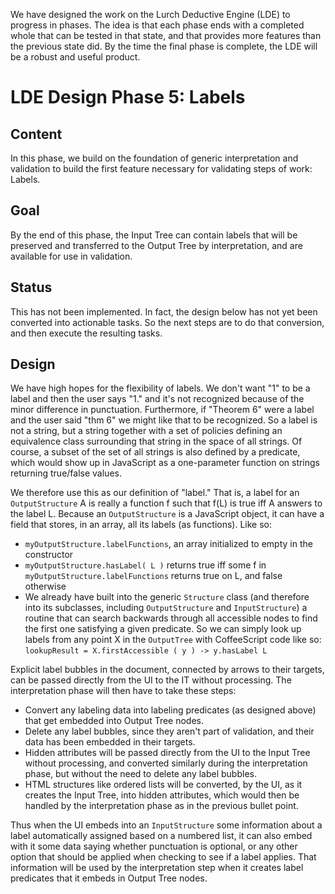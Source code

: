 
We have designed the work on the Lurch Deductive Engine (LDE) to progress in
phases.  The idea is that each phase ends with a completed whole that can be
tested in that state, and that provides more features than the previous
state did.  By the time the final phase is complete, the LDE will be a
robust and useful product.

# LDE Design Phase 5: Labels

## Content

In this phase, we build on the foundation of generic interpretation and
validation to build the first feature necessary for validating steps of
work:  Labels.

## Goal

By the end of this phase, the Input Tree can contain labels that will be
preserved and transferred to the Output Tree by interpretation, and are
available for use in validation.

## Status

This has not been implemented.  In fact, the design below has not yet been
converted into actionable tasks.  So the next steps are to do that
conversion, and then execute the resulting tasks.

## Design

We have high hopes for the flexibility of labels.  We don't want "1" to be
a label and then the user says "1." and it's not recognized because of the
minor difference in punctuation.  Furthermore, if "Theorem 6" were a label
and the user said "thm 6" we might like that to be recognized.  So a label
is not a string, but a string together with a set of policies defining an
equivalence class surrounding that string in the space of all strings.  Of
course, a subset of the set of all strings is also defined by a predicate,
which would show up in JavaScript as a one-parameter function on strings
returning true/false values.

We therefore use this as our definition of "label."  That is, a label for
an `OutputStructure` A is really a function f such that f(L) is true iff A
answers to the label L.  Because an `OutputStructure` is a
JavaScript object, it can have a field that stores, in an array, all its
labels (as functions).  Like so:
 * `myOutputStructure.labelFunctions`, an array initialized to empty in the
   constructor
 * `myOutputStructure.hasLabel( L )` returns true iff some f in
   `myOutputStructure.labelFunctions` returns true on L, and false otherwise
 * We already have built into the generic `Structure` class (and therefore
   into its subclasses, including `OutputStructure` and `InputStructure`) a
   routine that can search backwards through all accessible nodes to find
   the first one satisfying a given predicate.  So we can simply look up
   labels from any point X in the `OutputTree` with CoffeeScript code like
   so: `lookupResult = X.firstAccessible ( y ) -> y.hasLabel L`

Explicit label bubbles in the document, connected by arrows to their
targets, can be passed directly from the UI to the IT without processing.
The interpretation phase will then have to take these steps:
 * Convert any labeling data into labeling predicates (as designed above)
   that get embedded into Output Tree nodes.
 * Delete any label bubbles, since they aren't part of validation, and
   their data has been embedded in their targets.
 * Hidden attributes will be passed directly from the UI to the Input Tree
   without processing, and converted similarly during the interpretation
   phase, but without the need to delete any label bubbles.
 * HTML structures like ordered lists will be converted, by the UI, as it
   creates the Input Tree, into hidden attributes, which would then be
   handled by the interpretation phase as in the previous bullet point.

Thus when the UI embeds into an `InputStructure` some information about a
label automatically assigned based on a numbered list, it can also embed
with it some data saying whether punctuation is optional, or any other
option that should be applied when checking to see if a label applies.  That
information will be used by the interpretation step when it creates label
predicates that it embeds in Output Tree nodes.
